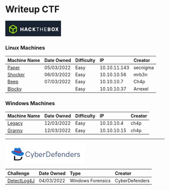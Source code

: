 # Writeup CTF

![HTB](https://github.com/b14nc0/CTF/blob/main/HTB/images/htb.jpg)
### Linux Machines

| Machine Name | Date Owned | Difficulty | IP | Creator |
| :--- | :--- | :--- | :--- | :--- |
| [Paper](https://github.com/b14nc0/CTF/blob/main/HTB/paper.md) | 05/03/2022 | Easy | 10.10.11.143 |  secnigma | 
| [Shocker](https://github.com/b14nc0/CTF/blob/main/HTB/shocker.md) | 06/03/2022 | Easy | 10.10.10.56 | mrb3n  |
| [Beep](https://github.com/b14nc0/CTF/blob/main/HTB/beep.md) | 07/03/2022  | Easy | 10.10.10.7 | Ch4p  |
| [Blocky]() |   | Easy | 10.10.10.37 | Arrexel  |
### Windows Machines

| Machine Name | Date Owned | Difficulty | IP | Creator |
| :--- | :--- | :--- | :--- | :--- |
| [Legacy](https://github.com/b14nc0/CTF/blob/main/HTB/legacy.md) | 12/03/2022 | Easy | 10.10.10.4 | ch4p | 
| [Granny](https://github.com/b14nc0/CTF/blob/main/HTB/granny.md) | 12/03/2022 | Easy | 10.10.10.15 | ch4p |

***

![Cyberdefense](https://github.com/b14nc0/CTF/blob/main/HTB/images/cyberdefense.jpg)

| Challenge | Date Owned | Type | Creator |
| :--- | :--- | :--- | :--- |
| [DetectLog4J](https://github.com/b14nc0/CTF/blob/main/CyberDefenders/DetectLog4j.md) | 04/03/2022 | Windows Forensics |  CyberDefenders |
